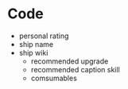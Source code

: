 # Code
- personal rating
- ship name
- ship wiki
   - recommended upgrade
   - recommended caption skill
   - comsumables
